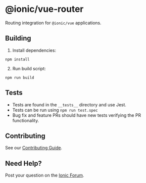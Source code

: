 # @ionic/vue-router

Routing integration for `@ionic/vue` applications.

## Building

1. Install dependencies:

```shell
npm install
```

2. Run build script:

```shell
npm run build
````

## Tests

* Tests are found in the `__tests__` directory and use Jest.
* Tests can be run using `npm run test.spec`
* Bug fix and feature PRs should have new tests verifying the PR functionality.

## Contributing

See our [Contributing Guide](https://github.com/ionic-team/ionic-framework/blob/master/.github/CONTRIBUTING.md).

## Need Help?

Post your question on the [Ionic Forum](http://forum.ionicframework.com/).
